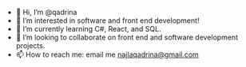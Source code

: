 - 👋 Hi, I’m @qadrina
- 👀 I’m interested in software and front end development!
- 🌱 I’m currently learning C#, React, and SQL.
- 💞️ I’m looking to collaborate on front end and software development projects.
- 📫 How to reach me: email me najlaqadrina@gmail.com

<!---
qadrina/qadrina is a ✨ special ✨ repository because its `README.md` (this file) appears on your GitHub profile.
You can click the Preview link to take a look at your changes.
--->
